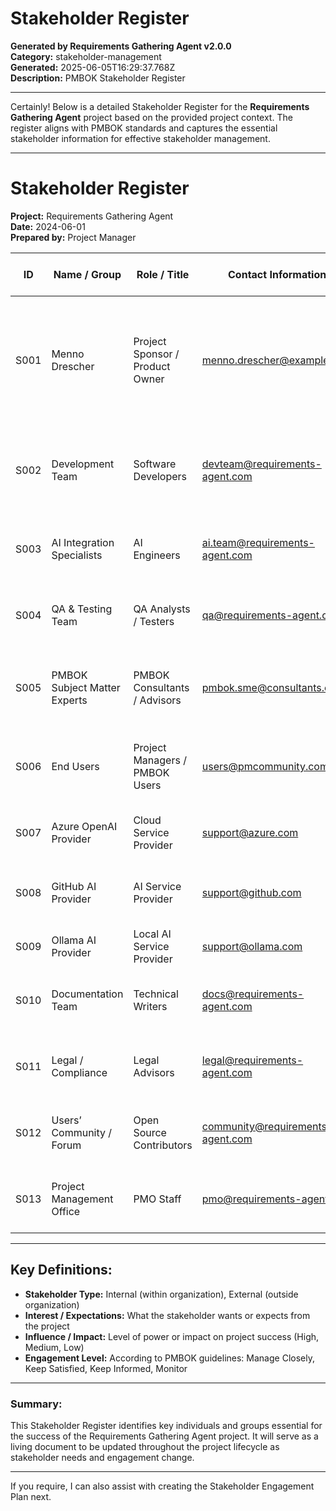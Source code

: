 # Stakeholder Register

**Generated by Requirements Gathering Agent v2.0.0**  
**Category:** stakeholder-management  
**Generated:** 2025-06-05T16:29:37.768Z  
**Description:** PMBOK Stakeholder Register

---

Certainly! Below is a detailed Stakeholder Register for the **Requirements Gathering Agent** project based on the provided project context. The register aligns with PMBOK standards and captures the essential stakeholder information for effective stakeholder management.

---

# Stakeholder Register  
**Project:** Requirements Gathering Agent  
**Date:** 2024-06-01  
**Prepared by:** Project Manager

| ID  | Name / Group                  | Role / Title                       | Contact Information                | Department / Organization             | Stakeholder Type  | Interest / Expectations                                                                                         | Influence / Impact                     | Requirements from Stakeholder                                                      | Engagement Level | Notes / Comments                                   |
|------|------------------------------|----------------------------------|----------------------------------|-------------------------------------|-------------------|--------------------------------------------------------------------------------------------------------------|--------------------------------------|------------------------------------------------------------------------------------|------------------|---------------------------------------------------|
| S001 | Menno Drescher               | Project Sponsor / Product Owner  | menno.drescher@example.com       | Project Management Office (PMO)     | Internal          | Successful delivery of a PMBOK-compliant AI documentation generator; timely deployment; quality & usability  | High - Authorizes project funding    | Clear requirements, project updates, decision-making authority                    | Manage Closely   | Founder and main visionary of the project        |
| S002 | Development Team             | Software Developers              | devteam@requirements-agent.com   | Engineering / Development           | Internal          | Clear technical requirements; stable environment; efficient integration with AI providers                     | High - Develops and implements      | Detailed technical specs; regular sprint updates                                  | Manage Closely   | Responsible for coding and implementation         |
| S003 | AI Integration Specialists   | AI Engineers                    | ai.team@requirements-agent.com   | Engineering / AI Integration        | Internal          | Seamless AI Provider integration; performance optimization                                                    | Medium - Technical dependency       | Access to API keys, models, and environment configs                               | Keep Informed   | Specialist support for AI models and endpoints    |
| S004 | QA & Testing Team            | QA Analysts / Testers           | qa@requirements-agent.com        | Quality Assurance                   | Internal          | Comprehensive test cases; bug reports; performance validation                                               | Medium                              | Test requirements, defect tracking                                              | Keep Informed   | Ensures product quality and reliability           |
| S005 | PMBOK Subject Matter Experts | PMBOK Consultants / Advisors    | pmbok.sme@consultants.com        | External Consultants               | External          | Compliance with PMBOK standards; accuracy of generated documents                                            | Medium                              | Guidance on PMBOK compliance and best practices                                 | Keep Satisfied  | Ensures adherence to PMBOK framework               |
| S006 | End Users                   | Project Managers / PMBOK Users  | users@pmcommunity.com            | Various Organizations              | External          | Easy-to-use tool; accurate document generation; time-saving features                                         | High - Main beneficiaries           | User training, feedback mechanisms                                              | Manage Closely   | Primary users of the generated documentation      |
| S007 | Azure OpenAI Provider       | Cloud Service Provider          | support@azure.com                | Microsoft Azure                   | External          | Reliable API availability; security; SLA compliance                                                         | Medium                              | Access credentials, SLAs, outage notifications                                  | Monitor         | Provides core AI infrastructure                     |
| S008 | GitHub AI Provider          | AI Service Provider             | support@github.com               | GitHub / Microsoft                | External          | API access; token management; usage monitoring                                                               | Low to Medium                      | Access credentials, usage limits                                                | Monitor         | Optional AI provider for free-tier usage            |
| S009 | Ollama AI Provider          | Local AI Service Provider       | support@ollama.com               | Ollama                          | External          | Local model hosting; uptime; performance                                                                      | Low                               | Server access, model updates                                                    | Monitor         | Optional local AI hosting                            |
| S010 | Documentation Team          | Technical Writers               | docs@requirements-agent.com     | Documentation                    | Internal          | Clear, comprehensive, and organized output documents                                                         | Medium                              | Document templates, version control                                           | Keep Informed   | Responsible for final document formatting          |
| S011 | Legal / Compliance          | Legal Advisors                  | legal@requirements-agent.com    | Legal Department                | Internal          | Compliance with licensing, data privacy, and usage rights                                                     | Medium                              | License review, privacy policies                                               | Keep Satisfied  | Ensures legal compliance and IP protection          |
| S012 | Users’ Community / Forum    | Open Source Contributors        | community@requirements-agent.com | Open Source Community           | External          | Open collaboration; issue tracking; community support                                                        | Low to Medium                      | Access to repo, contribution guidelines                                        | Keep Satisfied  | Facilitates project improvements and bug fixes      |
| S013 | Project Management Office   | PMO Staff                      | pmo@requirements-agent.com      | Project Management Office (PMO)    | Internal          | Status reporting; risk management; resource allocation                                                        | High                              | Project status reports, risk logs                                            | Manage Closely   | Oversees project governance and methodology         |

---

## Key Definitions:
- **Stakeholder Type:** Internal (within organization), External (outside organization)
- **Interest / Expectations:** What the stakeholder wants or expects from the project
- **Influence / Impact:** Level of power or impact on project success (High, Medium, Low)
- **Engagement Level:** According to PMBOK guidelines: Manage Closely, Keep Satisfied, Keep Informed, Monitor

---

### Summary:
This Stakeholder Register identifies key individuals and groups essential for the success of the Requirements Gathering Agent project. It will serve as a living document to be updated throughout the project lifecycle as stakeholder needs and engagement change.

---

If you require, I can also assist with creating the Stakeholder Engagement Plan next.